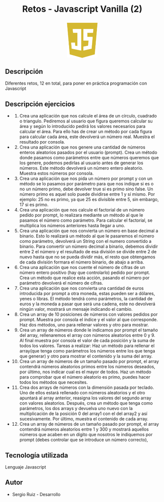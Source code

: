 # <p align="center"> Retos - Javascript Vanilla (2) #

<p align="center"><img src="./images/js.png" width="100"> 

## Descripción ##

Diferentes retos, 12 en total, para poner en práctica programación con Javascript

## Descripción ejercicios ##

* 1. Crea una aplicación que nos calcule el área de un círculo, cuadrado o triangulo.
Pediremos al usuario que figura queremos calcular su área y según lo introducido
pedirá los valores necesarios para calcular el área. Para ello has de crear un método
por cada figura para calcular cada área, este devolverá un número real. Muestra el
resultado por consola.

* 2. Crea una aplicación que nos genere una cantidad de números enteros aleatorios
pasados por el usuario (prompt). Crea un método donde pasamos como parámetros
entre que números queremos que los genere, podemos pedirlas al usuario antes de
generar los números. Este método devolverá un número entero aleatorio. Muestra
estos números por consola.

* 3. Crea una aplicación que nos pida un número por prompt y con un método se lo
pasamos por parámetro para que nos indique si es o no un número primo, debe
devolver true si es primo sino false. Un número primo es aquel solo puede dividirse
entre 1 y sí mismo. Por ejemplo: 25 no es primo, ya que 25 es divisible entre 5, sin
embargo, 17 si es primo.

* 4. Crea una aplicación que nos calcule el factorial de un número pedido por prompt, lo
realizara mediante un método al que le pasamos el número como parámetro. Para
calcular el factorial, se multiplica los números anteriores hasta llegar a uno.

* 5. Crea una aplicación que nos convierta un número en base decimal a binario. Esto lo
realizará un método al que le pasaremos el número como parámetro, devolverá un
String con el numero convertido a binario. Para convertir un número decimal a
binario, debemos dividir entre 2 el número y el resultado de esa división se divide
entre 2 de nuevo hasta que no se pueda dividir más, el resto que obtengamos de
cada división formara el número binario, de abajo a arriba.

* 6. Crea una aplicación que nos cuente el número de cifras de un número entero positivo
(hay que controlarlo) pedido por prompt. Crea un método que realice esta acción,
pasando el número por parámetro devolverá el número de cifras.

* 7. Crea una aplicación que nos convierta una cantidad de euros introducida por prompt
a otra moneda, estas pueden ser a dólares, yenes o libras. El método tendrá como
parámetros, la cantidad de euros y la moneda a pasar que será una cadena, este no
devolverá ningún valor, mostrará un mensaje indicando el cambio.

* 8. Crea un array de 10 posiciones de números con valores pedidos por prompt. Muestra
por consola el índice y el valor al que corresponde. Haz dos métodos, uno para
rellenar valores y otro para mostrar.

* 9. Crea un array de números donde le indicamos por prompt el tamaño del array,
rellenaremos el array con números aleatorios entre 0 y 9. Al final muestra por consola
el valor de cada posición y la suma de todos los valores. Tareas a realizar: Haz un
método para rellenar el array(que tenga como parámetros los números entre los que
tenga que generar) y otro para mostrar el contenido y la suma del array.

* 10. Crea un array de números de un tamaño pasado por prompt, el array contendrá
números aleatorios primos entre los números deseados, por último, nos indicar cual
es el mayor de todos. Haz un método para comprobar que el número aleatorio es
primo, puedes hacer todos los métodos que necesites.

* 11. Crea dos arrays de números con la dimensión pasada por teclado. Uno de ellos
estará rellenado con números aleatorios y el otro apuntará al array anterior, reasigna
los valores del segundo array con valores aleatorios. Después, crea un método que
tenga como parámetros, los dos arrays y devuelva uno nuevo con la multiplicación
de la posición 0 del array1 con el del array2 y así sucesivamente. Por último, muestra
el contenido de cada array.

* 12. Crea un array de números de un tamaño pasado por prompt, el array contendrá
números aleatorios entre 1 y 300 y mostrará aquellos números que acaben en un
dígito que nosotros le indiquemos por prompt (debes controlar que se introduce un
número correcto), 




## Tecnología utilizada  ##

Lenguaje Javascript

## Autor ##

  * Sergio Ruiz - Desarrollo